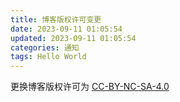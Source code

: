 ```yaml
---
title: 博客版权许可变更
date: 2023-09-11 01:05:54
updated: 2023-09-11 01:05:54
categories: 通知
tags: Hello World
---
```


更换博客版权许可为 [CC-BY-NC-SA-4.0](/LICENSE)
